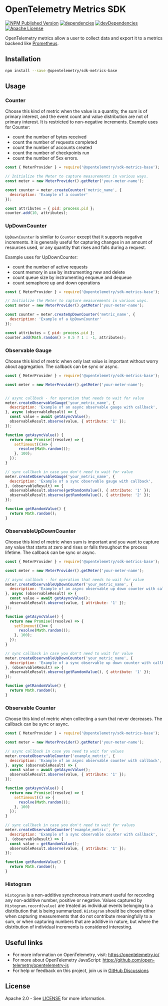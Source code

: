 # OpenTelemetry Metrics SDK

[![NPM Published Version][npm-img]][npm-url]
[![dependencies][dependencies-image]][dependencies-url]
[![devDependencies][devDependencies-image]][devDependencies-url]
[![Apache License][license-image]][license-image]

OpenTelemetry metrics allow a user to collect data and export it to a metrics backend like [Prometheus](https://prometheus.io/).

## Installation

```bash
npm install --save @opentelemetry/sdk-metrics-base
```

## Usage

### Counter

Choose this kind of metric when the value is a quantity, the sum is of primary interest, and the event count and value distribution are not of primary interest. It is restricted to non-negative increments.
Example uses for Counter:

- count the number of bytes received
- count the number of requests completed
- count the number of accounts created
- count the number of checkpoints run
- count the number of 5xx errors.

```js
const { MeterProvider } = require('@opentelemetry/sdk-metrics-base');

// Initialize the Meter to capture measurements in various ways.
const meter = new MeterProvider().getMeter('your-meter-name');

const counter = meter.createCounter('metric_name', {
  description: 'Example of a counter'
});

const attributes = { pid: process.pid };
counter.add(10, attributes);
```

### UpDownCounter

`UpDownCounter` is similar to `Counter` except that it supports negative increments. It is generally useful for capturing changes in an amount of resources used, or any quantity that rises and falls during a request.

Example uses for UpDownCounter:

- count the number of active requests
- count memory in use by instrumenting new and delete
- count queue size by instrumenting enqueue and dequeue
- count semaphore up and down operations

```js
const { MeterProvider } = require('@opentelemetry/sdk-metrics-base');

// Initialize the Meter to capture measurements in various ways.
const meter = new MeterProvider().getMeter('your-meter-name');

const counter = meter.createUpDownCounter('metric_name', {
  description: 'Example of a UpDownCounter'
});

const attributes = { pid: process.pid };
counter.add(Math.random() > 0.5 ? 1 : -1, attributes);
```

### Observable Gauge

Choose this kind of metric when only last value is important without worry about aggregation.
The callback can be sync or async.

```js
const { MeterProvider } = require('@opentelemetry/sdk-metrics-base');

const meter = new MeterProvider().getMeter('your-meter-name');


// async callback - for operation that needs to wait for value
meter.createObservableGauge('your_metric_name', {
  description: 'Example of an async observable gauge with callback',
}, async (observableResult) => {
  const value = await getAsyncValue();
  observableResult.observe(value, { attribute: '1' });
});

function getAsyncValue() {
  return new Promise((resolve) => {
    setTimeout(()=> {
      resolve(Math.random());
    }, 100);
  });
}

// sync callback in case you don't need to wait for value
meter.createObservableGauge('your_metric_name', {
  description: 'Example of a sync observable gauge with callback',
}, (observableResult) => {
  observableResult.observe(getRandomValue(), { attribute: '1' });
  observableResult.observe(getRandomValue(), { attribute: '2' });
});

function getRandomValue() {
  return Math.random();
}
```

### ObservableUpDownCounter

Choose this kind of metric when sum is important and you want to capture any value that starts at zero and rises or falls throughout the process lifetime.
The callback can be sync or async.

```js
const { MeterProvider } = require('@opentelemetry/sdk-metrics-base');

const meter = new MeterProvider().getMeter('your-meter-name');

// async callback - for operation that needs to wait for value
meter.createObservableUpDownCounter('your_metric_name', {
  description: 'Example of an async observable up down counter with callback',
}, async (observableResult) => {
  const value = await getAsyncValue();
  observableResult.observe(value, { attribute: '1' });
});

function getAsyncValue() {
  return new Promise((resolve) => {
    setTimeout(()=> {
      resolve(Math.random());
    }, 100);
  });
}

// sync callback in case you don't need to wait for value
meter.createObservableUpDownCounter('your_metric_name', {
  description: 'Example of a sync observable up down counter with callback',
}, (observableResult) => {
  observableResult.observe(getRandomValue(), { attribute: '1' });
});

function getRandomValue() {
  return Math.random();
}

```

### Observable Counter

Choose this kind of metric when collecting a sum that never decreases.
The callback can be sync or async.

```js
const { MeterProvider } = require('@opentelemetry/sdk-metrics-base');

const meter = new MeterProvider().getMeter('your-meter-name');

// async callback in case you need to wait for values
meter.createObservableCounter('example_metric', {
  description: 'Example of an async observable counter with callback',
}, async (observableResult) => {
  const value = await getAsyncValue();
  observableResult.observe(value, { attribute: '1' });
});

function getAsyncValue() {
  return new Promise((resolve) => {
    setTimeout(() => {
      resolve(Math.random());
    }, 100)
  });
}

// sync callback in case you don't need to wait for values
meter.createObservableCounter('example_metric', {
  description: 'Example of a sync observable counter with callback',
}, (observableResult) => {
  const value = getRandomValue();
  observableResult.observe(value, { attribute: '1' });
});

function getRandomValue() {
  return Math.random();
}
```

### Histogram

`Histogram` is a non-additive synchronous instrument useful for recording any non-additive number, positive or negative.
Values captured by `Histogram.record(value)` are treated as individual events belonging to a distribution that is being summarized.
`Histogram` should be chosen either when capturing measurements that do not contribute meaningfully to a sum, or when capturing numbers that are additive in nature, but where the distribution of individual increments is considered interesting.

## Useful links

- For more information on OpenTelemetry, visit: <https://opentelemetry.io/>
- For more about OpenTelemetry JavaScript: <https://github.com/open-telemetry/opentelemetry-js>
- For help or feedback on this project, join us in [GitHub Discussions][discussions-url]

## License

Apache 2.0 - See [LICENSE][license-url] for more information.

[discussions-url]: https://github.com/open-telemetry/opentelemetry-js/discussions
[license-url]: https://github.com/open-telemetry/opentelemetry-js/blob/main/LICENSE
[license-image]: https://img.shields.io/badge/license-Apache_2.0-green.svg?style=flat
[dependencies-image]: https://status.david-dm.org/gh/open-telemetry/opentelemetry-js.svg?path=packages%2Fopentelemetry-sdk-metrics-base
[dependencies-url]: https://david-dm.org/open-telemetry/opentelemetry-js?path=packages%2Fopentelemetry-metrsics
[devDependencies-image]: https://status.david-dm.org/gh/open-telemetry/opentelemetry-js.svg?path=packages%2Fopentelemetry-sdk-metrics-base&type=dev
[devDependencies-url]: https://david-dm.org/open-telemetry/opentelemetry-js?path=packages%2Fopentelemetry-sdk-metrics-base&type=dev
[npm-url]: https://www.npmjs.com/package/@opentelemetry/sdk-metrics-base
[npm-img]: https://badge.fury.io/js/%40opentelemetry%2Fmetrics.svg
